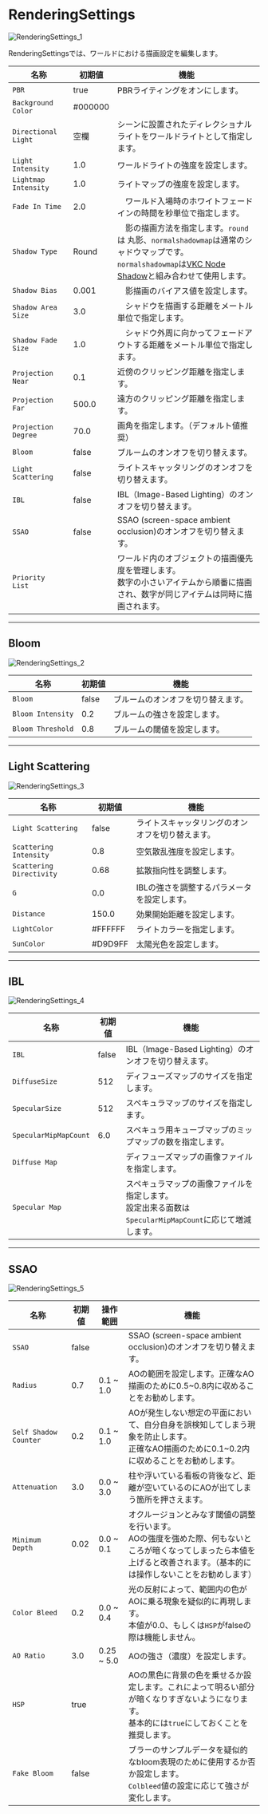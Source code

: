 # RenderingSettings

![RenderingSettings_1](./img/RenderingSettings_1.jpg)

RenderingSettingsでは、ワールドにおける描画設定を編集します。

| 名称 | 初期値 | 機能 |
| ---- | ---- | ---- |
| `PBR` | true |  PBRライティングをオンにします。|
| `Background Color` | #000000 | |
| `Directional Light` | 空欄 | シーンに設置されたディレクショナルライトをワールドライトとして指定します。 |
| `Light Intensity` | 1.0 | ワールドライトの強度を設定します。 |
| `Lightmap Intensity` | 1.0 | ライトマップの強度を設定します。 |
| `Fade In Time` | 2.0 |　ワールド入場時のホワイトフェードインの時間を秒単位で指定します。|
| `Shadow Type`| Round |　影の描画方法を指定します。`round`は 丸影、`normalshadowmap`は通常のシャドウマップです。<br>`normalshadowmap`は[VKC Node Shadow](../VKCComponents/VKCNodeShadow.md)と組み合わせて使用します。|
| `Shadow Bias` | 0.001 |　影描画のバイアス値を設定します。|
| `Shadow Area Size` | 3.0 |　シャドウを描画する距離をメートル単位で指定します。|
| `Shadow Fade Size` | 1.0 |　シャドウ外周に向かってフェードアウトする距離をメートル単位で指定します。 |
| `Projection Near` | 0.1 |  近傍のクリッピング距離を指定します。 |
| `Projection Far` | 500.0 | 遠方のクリッピング距離を指定します。  |
| `Projection Degree` | 70.0 | 画角を指定します。（デフォルト値推奨） |
| `Bloom` | false | ブルームのオンオフを切り替えます。 |
| `Light Scattering` | false | ライトスキャッタリングのオンオフを切り替えます。 |
| `IBL` | false | IBL（Image-Based Lighting）のオンオフを切り替えます。 |
| `SSAO` | false | SSAO (screen-space ambient occlusion)のオンオフを切り替えます。 |
| `Priority List` | | ワールド内のオブジェクトの描画優先度を管理します。<br>数字の小さいアイテムから順番に描画され、数字が同じアイテムは同時に描画されます。 |

---

## Bloom

![RenderingSettings_2](./img/RenderingSettings_2.jpg)

|  名称 | 初期値 | 機能 |
| ---- | ---- | ---- |
| `Bloom` | false | ブルームのオンオフを切り替えます。 |
| `Bloom Intensity` | 0.2 | ブルームの強さを設定します。|
| `Bloom Threshold` | 0.8 | ブルームの閾値を設定します。 |

---

## Light Scattering

![RenderingSettings_3](./img/RenderingSettings_3.jpg)

|  名称 | 初期値 | 機能 |
| ---- | ---- | ---- |
| `Light Scattering` | false | ライトスキャッタリングのオンオフを切り替えます。 |
| `Scattering Intensity` | 0.8 | 空気散乱強度を設定します。 |
| `Scattering Directivity` | 0.68 | 拡散指向性を調整します。 |
| `G` | 0.0 | IBLの強さを調整するパラメータを設定します。 |
| `Distance` | 150.0 |効果開始距離を設定します。 |
| `LightColor` | #FFFFFF | ライトカラーを指定します。 |
| `SunColor` | #D9D9FF | 太陽光色を設定します。 |

---

## IBL

![RenderingSettings_4](./img/RenderingSettings_4.jpg)

|  名称 | 初期値 | 機能 |
| ----   | ---- | ---- |
| `IBL` | false | IBL（Image-Based Lighting）のオンオフを切り替えます。 |
| `DiffuseSize` | 512 | ディフューズマップのサイズを指定します。 |
| `SpecularSize` | 512 | スペキュラマップのサイズを指定します。 |
| `SpecularMipMapCount` | 6.0 | スペキュラ用キューブマップのミップマップの数を指定します。|
| `Diffuse Map` | | ディフューズマップの画像ファイルを指定します。 |
| `Specular Map` | | スペキュラマップの画像ファイルを指定します。<br> 設定出来る面数は`SpecularMipMapCount`に応じて増減します。 |

---

## SSAO

![RenderingSettings_5](./img/RenderingSettings_5.jpg)

|  名称 | 初期値 | 操作範囲 | 機能 |
| ----   | ---- | ---- | ---- |
| `SSAO` | false | | SSAO (screen-space ambient occlusion)のオンオフを切り替えます。 |
| `Radius` | 0.7 | 0.1 ~ 1.0 | AOの範囲を設定します。正確なAO描画のために0.5~0.8内に収めることをお勧めします。 |
| `Self Shadow Counter` | 0.2 | 0.1 ~ 1.0 | AOが発生しない想定の平面において、自分自身を誤検知してしまう現象を防止します。<br>正確なAO描画のために0.1~0.2内に収めることをお勧めします。 |
| `Attenuation` | 3.0 | 0.0 ~ 3.0 | 柱や浮いている看板の背後など、距離が空いているのにAOが出てしまう箇所を押さえます。 |
| `Minimum Depth` | 0.02 | 0.0 ~ 0.1 |オクルージョンとみなす閾値の調整を行います。<br> AOの強度を強めた際、何もないところが暗くなってしまったら本値を上げると改善されます。（基本的には操作しないことをお勧めします） |
| `Color Bleed` | 0.2 |  0.0 ~ 0.4 | 光の反射によって、範囲内の色がAOに乗る現象を疑似的に再現します。<br> 本値が0.0、もしくは`HSP`がfalseの際は機能しません。 |
| `AO Ratio` | 3.0 | 0.25 ~ 5.0 | AOの強さ（濃度）を設定します。 |
| `HSP` | true | | AOの黒色に背景の色を乗せるか設定します。これによって明るい部分が暗くなりすぎないようになります。<br> 基本的には`true`にしておくことを推奨します。 |
| `Fake Bloom` | false | | ブラーのサンプルデータを疑似的なbloom表現のために使用するか否か設定します。<br> `Colbleed`値の設定に応じて強さが変化します。 |
